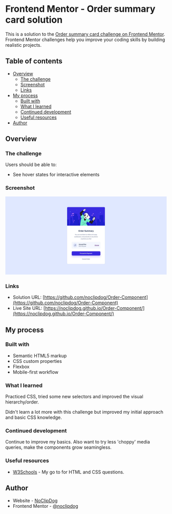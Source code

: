 # Frontend Mentor - Order summary card solution

This is a solution to the [Order summary card challenge on Frontend Mentor](https://www.frontendmentor.io/challenges/order-summary-component-QlPmajDUj). Frontend Mentor challenges help you improve your coding skills by building realistic projects. 

## Table of contents

- [Overview](#overview)
  - [The challenge](#the-challenge)
  - [Screenshot](#screenshot)
  - [Links](#links)
- [My process](#my-process)
  - [Built with](#built-with)
  - [What I learned](#what-i-learned)
  - [Continued development](#continued-development)
  - [Useful resources](#useful-resources)
- [Author](#author)

## Overview

### The challenge

Users should be able to:

- See hover states for interactive elements

### Screenshot

![Order Summary Component](./screenshot.jpg)

### Links

- Solution URL: [https://github.com/noclipdog/Order-Component](https://github.com/noclipdog/Order-Component)
- Live Site URL: [https://noclipdog.github.io/Order-Component/](https://noclipdog.github.io/Order-Component/)

## My process

### Built with

- Semantic HTML5 markup
- CSS custom properties
- Flexbox
- Mobile-first workflow

### What I learned

Practiced CSS, tried some new selectors and improved the visual hierarchy/order. 

Didn't learn a lot more with this challenge but improved my initial approach and basic CSS knowledge.

### Continued development

Continue to improve my basics. Also want to try less 'choppy' media queries, make the components grow seamingless.

### Useful resources

- [W3Schools](https://www.w3schools.com/) - My go to for HTML and CSS questions.

## Author

- Website - [NoClipDog](https://github.com/noclipdog)
- Frontend Mentor - [@noclipdog](https://www.frontendmentor.io/profile/noclipdog)

